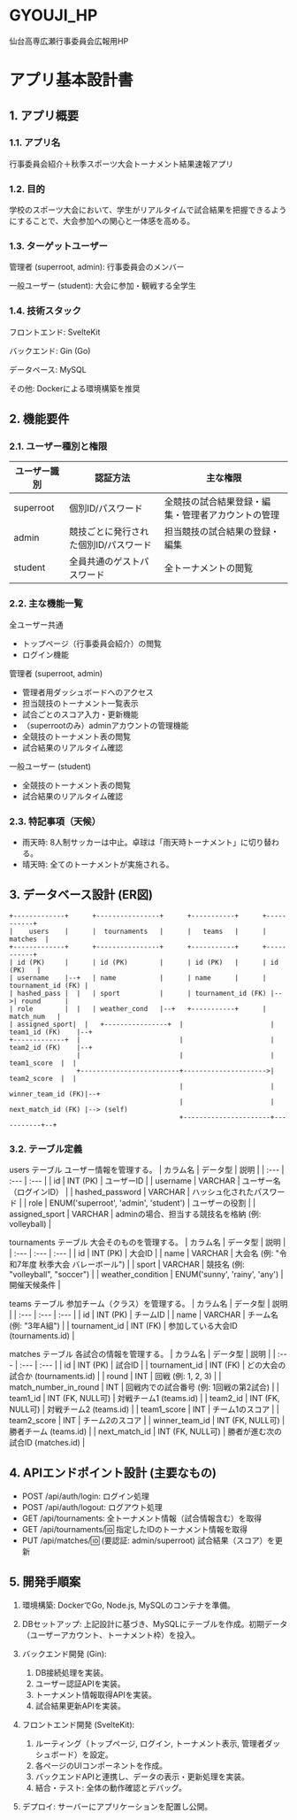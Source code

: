 # GYOUJI_HP
仙台高専広瀬行事委員会広報用HP

# アプリ基本設計書
## 1. アプリ概要
### 1.1. アプリ名
行事委員会紹介＋秋季スポーツ大会トーナメント結果速報アプリ

### 1.2. 目的
学校のスポーツ大会において、学生がリアルタイムで試合結果を把握できるようにすることで、大会参加への関心と一体感を高める。

### 1.3. ターゲットユーザー
管理者 (superroot, admin): 行事委員会のメンバー

一般ユーザー (student): 大会に参加・観戦する全学生

### 1.4. 技術スタック
フロントエンド: SvelteKit

バックエンド: Gin (Go)

データベース: MySQL

その他: Dockerによる環境構築を推奨

## 2. 機能要件
### 2.1. ユーザー種別と権限

|ユーザー識別 | 認証方法 | 主な権限 |
| --- | --- | --- |
| superroot | 個別ID/パスワード | 全競技の試合結果登録・編集・管理者アカウントの管理 |
| admin | 競技ごとに発行された個別ID/パスワード | 担当競技の試合結果の登録・編集 |
| student | 全員共通のゲストパスワード | 全トーナメントの閲覧 |

### 2.2. 主な機能一覧
全ユーザー共通
- トップページ（行事委員会紹介）の閲覧
- ログイン機能

管理者 (superroot, admin)
- 管理者用ダッシュボードへのアクセス
- 担当競技のトーナメント一覧表示
- 試合ごとのスコア入力・更新機能
- （superrootのみ）adminアカウントの管理機能
- 全競技のトーナメント表の閲覧
- 試合結果のリアルタイム確認

一般ユーザー (student)
- 全競技のトーナメント表の閲覧
- 試合結果のリアルタイム確認

### 2.3. 特記事項（天候）
- 雨天時: 8人制サッカーは中止。卓球は「雨天時トーナメント」に切り替わる。
- 晴天時: 全てのトーナメントが実施される。

## 3. データベース設計 (ER図)
```
+-------------+      +----------------+      +-----------+      +-----------+
|    users    |      |  tournaments   |      |   teams   |      |  matches  |
+-------------+      +----------------+      +-----------+      +-----------+
| id (PK)     |      | id (PK)        |      | id (PK)   |      | id (PK)   |
| username    |--+   | name           |      | name      |      | tournament_id (FK) |
| hashed_pass |  |   | sport          |      | tournament_id (FK) |-->| round      |
| role        |  |   | weather_cond   |--+   +-----------+      | match_num   |
| assigned_sport|  |   +----------------+  |                      | team1_id (FK)    |--+
+-------------+  |                         |                      | team2_id (FK)    |--+
                 |                         |                      | team1_score  |  |
                 +-------------------------+--------------------->| team2_score  |  |
                                           |                      | winner_team_id (FK)|--+
                                           |                      | next_match_id (FK) |--> (self)
                                           +----------------------+-----------+--+

```

### 3.2. テーブル定義
users テーブル
ユーザー情報を管理する。
| カラム名 | データ型 | 説明 |
| :--- | :--- | :--- |
| id | INT (PK) | ユーザーID |
| username | VARCHAR | ユーザー名（ログインID） |
| hashed_password | VARCHAR | ハッシュ化されたパスワード |
| role | ENUM('superroot', 'admin', 'student') | ユーザーの役割 |
| assigned_sport | VARCHAR | adminの場合、担当する競技名を格納 (例: volleyball) |

tournaments テーブル
大会そのものを管理する。
| カラム名 | データ型 | 説明 |
| :--- | :--- | :--- |
| id | INT (PK) | 大会ID |
| name | VARCHAR | 大会名 (例: "令和7年度 秋季大会 バレーボール") |
| sport | VARCHAR | 競技名 (例: "volleyball", "soccer") |
| weather_condition | ENUM('sunny', 'rainy', 'any') | 開催天候条件 |

teams テーブル
参加チーム（クラス）を管理する。
| カラム名 | データ型 | 説明 |
| :--- | :--- | :--- |
| id | INT (PK) | チームID |
| name | VARCHAR | チーム名 (例: "3年A組") |
| tournament_id | INT (FK) | 参加している大会ID (tournaments.id) |

matches テーブル
各試合の情報を管理する。
| カラム名 | データ型 | 説明 |
| :--- | :--- | :--- |
| id | INT (PK) | 試合ID |
| tournament_id | INT (FK) | どの大会の試合か (tournaments.id) |
| round | INT | 回戦 (例: 1, 2, 3) |
| match_number_in_round | INT | 回戦内での試合番号 (例: 1回戦の第2試合) |
| team1_id | INT (FK, NULL可) | 対戦チーム1 (teams.id) |
| team2_id | INT (FK, NULL可) | 対戦チーム2 (teams.id) |
| team1_score | INT | チーム1のスコア |
| team2_score | INT | チーム2のスコア |
| winner_team_id | INT (FK, NULL可) | 勝者チーム (teams.id) |
| next_match_id | INT (FK, NULL可) | 勝者が進む次の試合ID (matches.id) |

## 4. APIエンドポイント設計 (主要なもの)
- POST /api/auth/login: ログイン処理
- POST /api/auth/logout: ログアウト処理
- GET /api/tournaments: 全トーナメント情報（試合情報含む）を取得
- GET /api/tournaments/:id: 指定したIDのトーナメント情報を取得
- PUT /api/matches/:id: (要認証: admin/superroot) 試合結果（スコア）を更新

## 5. 開発手順案
1. 環境構築: DockerでGo, Node.js, MySQLのコンテナを準備。
2. DBセットアップ: 上記設計に基づき、MySQLにテーブルを作成。初期データ（ユーザーアカウント、トーナメント枠）を投入。
3. バックエンド開発 (Gin):
    1. DB接続処理を実装。
    2. ユーザー認証APIを実装。
    3. トーナメント情報取得APIを実装。
    4. 試合結果更新APIを実装。

4. フロントエンド開発 (SvelteKit):
    1. ルーティング（トップページ, ログイン, トーナメント表示, 管理者ダッシュボード）を設定。
    2. 各ページのUIコンポーネントを作成。
    3. バックエンドAPIと連携し、データの表示・更新処理を実装。
    4. 結合・テスト: 全体の動作確認とデバッグ。

5. デプロイ: サーバーにアプリケーションを配置し公開。